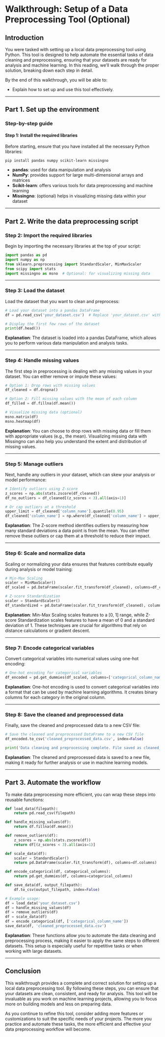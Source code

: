 # Walkthrough: Setup of a Data Preprocessing Tool (Optional)

## Introduction
You were tasked with setting up a local data preprocessing tool using Python. This tool is designed to help automate the essential tasks of data cleaning and preprocessing, ensuring that your datasets are ready for analysis and machine learning. In this reading, we’ll walk through the proper solution, breaking down each step in detail.

By the end of this walkthrough, you will be able to:

- Explain how to set up and use this tool effectively.

---

## Part 1. Set up the environment

### Step-by-step guide

#### Step 1: Install the required libraries
Before starting, ensure that you have installed all the necessary Python libraries:

```bash
pip install pandas numpy scikit-learn missingno
```

- **pandas**: used for data manipulation and analysis
- **NumPy**: provides support for large multi-dimensional arrays and matrices
- **Scikit-learn**: offers various tools for data preprocessing and machine learning
- **Missingno**: (optional) helps in visualizing missing data within your dataset

---

## Part 2. Write the data preprocessing script

### Step 2: Import the required libraries
Begin by importing the necessary libraries at the top of your script:

```python
import pandas as pd
import numpy as np
from sklearn.preprocessing import StandardScaler, MinMaxScaler
from scipy import stats
import missingno as msno  # Optional: for visualizing missing data
```

---

### Step 3: Load the dataset
Load the dataset that you want to clean and preprocess:

```python
# Load your dataset into a pandas DataFrame
df = pd.read_csv('your_dataset.csv')  # Replace 'your_dataset.csv' with your actual file path

# Display the first few rows of the dataset
print(df.head())
```

**Explanation**: The dataset is loaded into a pandas DataFrame, which allows you to perform various data manipulation and analysis tasks.

---

### Step 4: Handle missing values
The first step in preprocessing is dealing with any missing values in your dataset. You can either remove or impute these values:

```python
# Option 1: Drop rows with missing values
df_cleaned = df.dropna()

# Option 2: Fill missing values with the mean of each column
df_filled = df.fillna(df.mean())

# Visualize missing data (optional)
msno.matrix(df)
msno.heatmap(df)
```

**Explanation**: You can choose to drop rows with missing data or fill them with appropriate values (e.g., the mean). Visualizing missing data with Missingno can also help you understand the extent and distribution of missing values.

---

### Step 5: Manage outliers
Next, handle any outliers in your dataset, which can skew your analysis or model performance:

```python
# Identify outliers using Z-score
z_scores = np.abs(stats.zscore(df_cleaned))
df_no_outliers = df_cleaned[(z_scores < 3).all(axis=1)]

# Or cap outliers at a threshold
upper_limit = df_cleaned['column_name'].quantile(0.95)
df_cleaned['column_name'] = np.where(df_cleaned['column_name'] > upper_limit, upper_limit, df_cleaned['column_name'])
```

**Explanation**: The Z-score method identifies outliers by measuring how many standard deviations a data point is from the mean. You can either remove these outliers or cap them at a threshold to reduce their impact.

---

### Step 6: Scale and normalize data
Scaling or normalizing your data ensures that features contribute equally during analysis or model training:

```python
# Min-Max Scaling
scaler = MinMaxScaler()
df_scaled = pd.DataFrame(scaler.fit_transform(df_cleaned), columns=df_cleaned.columns)

# Z-score Standardization
scaler = StandardScaler()
df_standardized = pd.DataFrame(scaler.fit_transform(df_cleaned), columns=df_cleaned.columns)
```

**Explanation**: Min-Max Scaling scales features to a [0, 1] range, while Z-score Standardization scales features to have a mean of 0 and a standard deviation of 1. These techniques are crucial for algorithms that rely on distance calculations or gradient descent.

---

### Step 7: Encode categorical variables
Convert categorical variables into numerical values using one-hot encoding:

```python
# One-hot encoding for categorical variables
df_encoded = pd.get_dummies(df_scaled, columns=['categorical_column_name'])
```

**Explanation**: One-hot encoding is used to convert categorical variables into a format that can be used by machine learning algorithms. It creates binary columns for each category in the original column.

---

### Step 8: Save the cleaned and preprocessed data
Finally, save the cleaned and preprocessed data to a new CSV file:

```python
# Save the cleaned and preprocessed DataFrame to a new CSV file
df_encoded.to_csv('cleaned_preprocessed_data.csv', index=False)

print('Data cleaning and preprocessing complete. File saved as cleaned_preprocessed_data.csv')
```

**Explanation**: The cleaned and preprocessed data is saved to a new file, making it ready for further analysis or use in machine learning models.

---

## Part 3. Automate the workflow
To make data preprocessing more efficient, you can wrap these steps into reusable functions:

```python
def load_data(filepath):
    return pd.read_csv(filepath)

def handle_missing_values(df):
    return df.fillna(df.mean())

def remove_outliers(df):
    z_scores = np.abs(stats.zscore(df))
    return df[(z_scores < 3).all(axis=1)]

def scale_data(df):
    scaler = StandardScaler()
    return pd.DataFrame(scaler.fit_transform(df), columns=df.columns)

def encode_categorical(df, categorical_columns):
    return pd.get_dummies(df, columns=categorical_columns)

def save_data(df, output_filepath):
    df.to_csv(output_filepath, index=False)

# Example usage:
df = load_data('your_dataset.csv')
df = handle_missing_values(df)
df = remove_outliers(df)
df = scale_data(df)
df = encode_categorical(df, ['categorical_column_name'])
save_data(df, 'cleaned_preprocessed_data.csv')
```

**Explanation**: These functions allow you to automate the data cleaning and preprocessing process, making it easier to apply the same steps to different datasets. This setup is especially useful for repetitive tasks or when working with large datasets.

---

## Conclusion
This walkthrough provides a complete and correct solution for setting up a local data preprocessing tool. By following these steps, you can ensure that your datasets are clean, consistent, and ready for analysis. This tool will be invaluable as you work on machine learning projects, allowing you to focus more on building models and less on preparing data.

As you continue to refine this tool, consider adding more features or customizations to suit the specific needs of your projects. The more you practice and automate these tasks, the more efficient and effective your data preprocessing workflow will become.